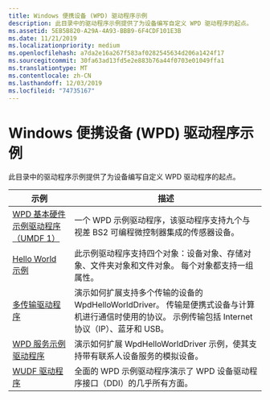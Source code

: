 ```yaml
---
title: Windows 便携设备 (WPD) 驱动程序示例
description: 此目录中的驱动程序示例提供了为设备编写自定义 WPD 驱动程序的起点。
ms.assetid: 5EB5B820-A29A-4A93-BBB9-6F4CDF101E3B
ms.date: 11/21/2019
ms.localizationpriority: medium
ms.openlocfilehash: a7da2e16a267f583af0282545634d206a1424f17
ms.sourcegitcommit: 30fa63ad13fd5e2e883b76a44f0703e01049ffa1
ms.translationtype: MT
ms.contentlocale: zh-CN
ms.lasthandoff: 12/03/2019
ms.locfileid: "74735167"
---
```

# <a name="windows-portable-device-wpd-driver-samples"></a>Windows 便携设备 (WPD) 驱动程序示例

此目录中的驱动程序示例提供了为设备编写自定义 WPD 驱动程序的起点。

| 示例 | 描述 |
| --- | --- |
| [WPD 基本硬件示例驱动程序（UMDF 1）](https://docs.microsoft.com/samples/microsoft/windows-driver-samples/wpd-basic-hardware-sample-driver-umdf-version-1)  | 一个 WPD 示例驱动程序，该驱动程序支持九个与视差 BS2 可编程微控制器集成的传感器设备。 |
| [Hello World 示例](https://docs.microsoft.com/samples/microsoft/windows-driver-samples/wpdhelloworld-sample-driver-for-portable-devices) | 此示例驱动程序支持四个对象：设备对象、存储对象、文件夹对象和文件对象。 每个对象都支持一组属性。 |
| [多传输驱动程序](https://docs.microsoft.com/samples/microsoft/windows-driver-samples/wpd-multi-transport-sample-driver) | 演示如何扩展支持多个传输的设备的 WpdHelloWorldDriver。 传输是便携式设备与计算机进行通信时使用的协议。 示例传输包括 Internet 协议（IP）、蓝牙和 USB。 |
| [WPD 服务示例驱动程序](https://docs.microsoft.com/samples/microsoft/windows-driver-samples/wpd-service-sample-driver) | 演示如何扩展 WpdHelloWorldDriver 示例，使其支持带有联系人设备服务的模拟设备。 |
| [WUDF 驱动程序](https://docs.microsoft.com/samples/microsoft/windows-driver-samples/wpd-wudf-sample-driver) | 全面的 WPD 示例驱动程序演示了 WPD 设备驱动程序接口（DDI）的几乎所有方面。 |
